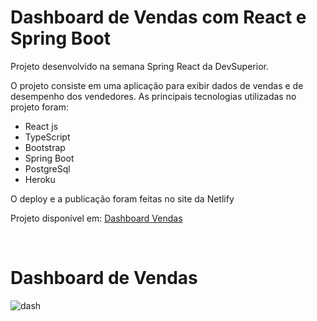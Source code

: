 <h1>Dashboard de Vendas com React e Spring Boot</h1>
<p>Projeto desenvolvido na semana Spring React da DevSuperior.</p>
<p>O projeto consiste em uma aplicação para exibir dados de vendas e de desempenho dos vendedores. As principais tecnologias utilizadas no projeto foram:
  <ul>
    <li>React js</li>
    <li>TypeScript</li>
    <li>Bootstrap</li>
    <li>Spring Boot</li>
    <li>PostgreSql</li>
    <li>Heroku</li>
  </ul>

O deploy e a publicação foram feitas no site da Netlify</p>
<p>Projeto disponível em: <a href="https://viviane-dsvendas.netlify.app/dashboard">Dashboard Vendas</a></p>
<br>
<h1>Dashboard de Vendas</h1>


![dash](https://i.imgur.com/8FmoT4s.jpeg)



